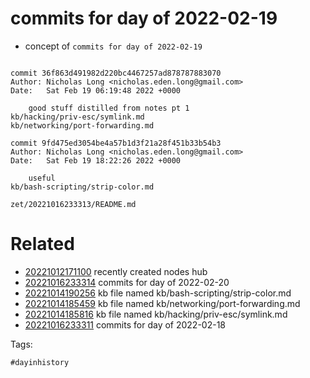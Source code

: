 # commits for day of 2022-02-19

- concept of `commits for day of 2022-02-19`

```

commit 36f863d491982d220bc4467257ad878787883070
Author: Nicholas Long <nicholas.eden.long@gmail.com>
Date:   Sat Feb 19 06:19:48 2022 +0000

    good stuff distilled from notes pt 1
kb/hacking/priv-esc/symlink.md
kb/networking/port-forwarding.md

commit 9fd475ed3054be4a57b1d3f21a28f451b33b54b3
Author: Nicholas Long <nicholas.eden.long@gmail.com>
Date:   Sat Feb 19 18:22:26 2022 +0000

    useful
kb/bash-scripting/strip-color.md
```

` zet/20221016233313/README.md `

# Related

- [20221012171100](/zet/20221012171100/README.md) recently created nodes hub
- [20221016233314](/zet/20221016233314/README.md) commits for day of 2022-02-20
- [20221014190256](/zet/20221014190256/README.md) kb file named kb/bash-scripting/strip-color.md
- [20221014185459](/zet/20221014185459/README.md) kb file named kb/networking/port-forwarding.md
- [20221014185816](/zet/20221014185816/README.md) kb file named kb/hacking/priv-esc/symlink.md
- [20221016233311](/zet/20221016233311/README.md) commits for day of 2022-02-18

Tags:

    #dayinhistory
